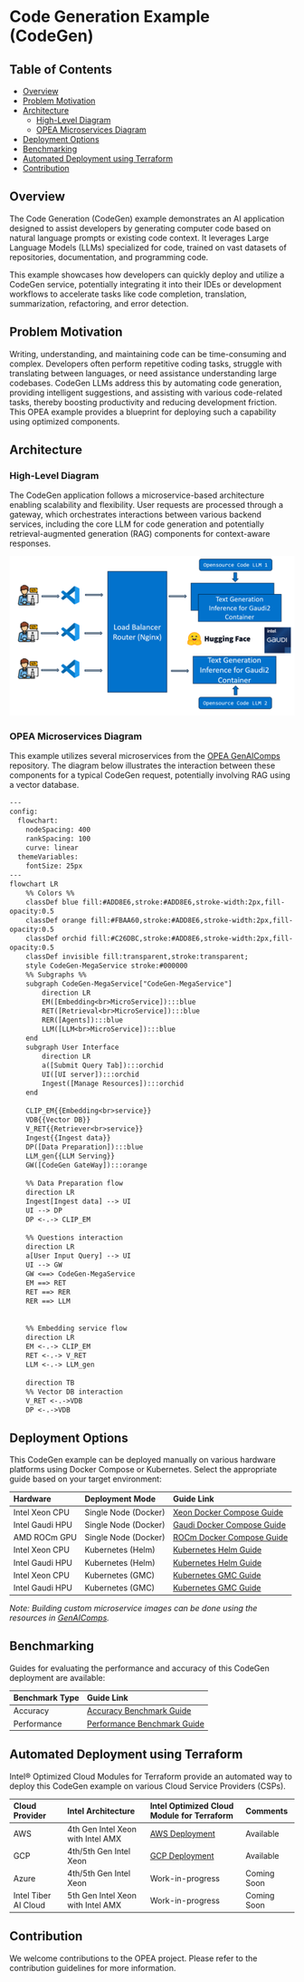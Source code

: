 # Code Generation Example (CodeGen)

## Table of Contents

- [Overview](#overview)
- [Problem Motivation](#problem-motivation)
- [Architecture](#architecture)
  - [High-Level Diagram](#high-level-diagram)
  - [OPEA Microservices Diagram](#opea-microservices-diagram)
- [Deployment Options](#deployment-options)
- [Benchmarking](#benchmarking)
- [Automated Deployment using Terraform](#automated-deployment-using-terraform)
- [Contribution](#contribution)

## Overview

The Code Generation (CodeGen) example demonstrates an AI application designed to assist developers by generating computer code based on natural language prompts or existing code context. It leverages Large Language Models (LLMs) specialized for code, trained on vast datasets of repositories, documentation, and programming code.

This example showcases how developers can quickly deploy and utilize a CodeGen service, potentially integrating it into their IDEs or development workflows to accelerate tasks like code completion, translation, summarization, refactoring, and error detection.

## Problem Motivation

Writing, understanding, and maintaining code can be time-consuming and complex. Developers often perform repetitive coding tasks, struggle with translating between languages, or need assistance understanding large codebases. CodeGen LLMs address this by automating code generation, providing intelligent suggestions, and assisting with various code-related tasks, thereby boosting productivity and reducing development friction. This OPEA example provides a blueprint for deploying such a capability using optimized components.

## Architecture

### High-Level Diagram

The CodeGen application follows a microservice-based architecture enabling scalability and flexibility. User requests are processed through a gateway, which orchestrates interactions between various backend services, including the core LLM for code generation and potentially retrieval-augmented generation (RAG) components for context-aware responses.

![High-level Architecture](./assets/img/codegen_architecture.png)

### OPEA Microservices Diagram

This example utilizes several microservices from the [OPEA GenAIComps](https://github.com/opea-project/GenAIComps) repository. The diagram below illustrates the interaction between these components for a typical CodeGen request, potentially involving RAG using a vector database.

```mermaid
---
config:
  flowchart:
    nodeSpacing: 400
    rankSpacing: 100
    curve: linear
  themeVariables:
    fontSize: 25px
---
flowchart LR
    %% Colors %%
    classDef blue fill:#ADD8E6,stroke:#ADD8E6,stroke-width:2px,fill-opacity:0.5
    classDef orange fill:#FBAA60,stroke:#ADD8E6,stroke-width:2px,fill-opacity:0.5
    classDef orchid fill:#C26DBC,stroke:#ADD8E6,stroke-width:2px,fill-opacity:0.5
    classDef invisible fill:transparent,stroke:transparent;
    style CodeGen-MegaService stroke:#000000
    %% Subgraphs %%
    subgraph CodeGen-MegaService["CodeGen-MegaService"]
        direction LR
        EM([Embedding<br>MicroService]):::blue
        RET([Retrieval<br>MicroService]):::blue
        RER([Agents]):::blue
        LLM([LLM<br>MicroService]):::blue
    end
    subgraph User Interface
        direction LR
        a([Submit Query Tab]):::orchid
        UI([UI server]):::orchid
        Ingest([Manage Resources]):::orchid
    end

    CLIP_EM{{Embedding<br>service}}
    VDB{{Vector DB}}
    V_RET{{Retriever<br>service}}
    Ingest{{Ingest data}}
    DP([Data Preparation]):::blue
    LLM_gen{{LLM Serving}}
    GW([CodeGen GateWay]):::orange

    %% Data Preparation flow
    direction LR
    Ingest[Ingest data] --> UI
    UI --> DP
    DP <-.-> CLIP_EM

    %% Questions interaction
    direction LR
    a[User Input Query] --> UI
    UI --> GW
    GW <==> CodeGen-MegaService
    EM ==> RET
    RET ==> RER
    RER ==> LLM


    %% Embedding service flow
    direction LR
    EM <-.-> CLIP_EM
    RET <-.-> V_RET
    LLM <-.-> LLM_gen

    direction TB
    %% Vector DB interaction
    V_RET <-.->VDB
    DP <-.->VDB
```

## Deployment Options

This CodeGen example can be deployed manually on various hardware platforms using Docker Compose or Kubernetes. Select the appropriate guide based on your target environment:

| Hardware        | Deployment Mode      | Guide Link                                                               |
| :-------------- | :------------------- | :----------------------------------------------------------------------- |
| Intel Xeon CPU  | Single Node (Docker) | [Xeon Docker Compose Guide](./docker_compose/intel/cpu/xeon/README.md)   |
| Intel Gaudi HPU | Single Node (Docker) | [Gaudi Docker Compose Guide](./docker_compose/intel/hpu/gaudi/README.md) |
| AMD ROCm GPU    | Single Node (Docker) | [ROCm Docker Compose Guide](./docker_compose/amd/gpu/rocm/README.md)     |
| Intel Xeon CPU  | Kubernetes (Helm)    | [Kubernetes Helm Guide](./kubernetes/helm/README.md)                     |
| Intel Gaudi HPU | Kubernetes (Helm)    | [Kubernetes Helm Guide](./kubernetes/helm/README.md)                     |
| Intel Xeon CPU  | Kubernetes (GMC)     | [Kubernetes GMC Guide](./kubernetes/gmc/README.md)                       |
| Intel Gaudi HPU | Kubernetes (GMC)     | [Kubernetes GMC Guide](./kubernetes/gmc/README.md)                       |

_Note: Building custom microservice images can be done using the resources in [GenAIComps](https://github.com/opea-project/GenAIComps)._

## Benchmarking

Guides for evaluating the performance and accuracy of this CodeGen deployment are available:

| Benchmark Type | Guide Link                                                       |
| :------------- | :--------------------------------------------------------------- |
| Accuracy       | [Accuracy Benchmark Guide](./benchmark/accuracy/README.md)       |
| Performance    | [Performance Benchmark Guide](./benchmark/performance/README.md) |

## Automated Deployment using Terraform

Intel® Optimized Cloud Modules for Terraform provide an automated way to deploy this CodeGen example on various Cloud Service Providers (CSPs).

| Cloud Provider       | Intel Architecture                | Intel Optimized Cloud Module for Terraform                                                                    | Comments    |
| :------------------- | :-------------------------------- | :------------------------------------------------------------------------------------------------------------ | :---------- |
| AWS                  | 4th Gen Intel Xeon with Intel AMX | [AWS Deployment](https://github.com/intel/terraform-intel-aws-vm/tree/main/examples/gen-ai-xeon-opea-codegen) | Available   |
| GCP                  | 4th/5th Gen Intel Xeon            | [GCP Deployment](https://github.com/intel/terraform-intel-gcp-vm/tree/main/examples/gen-ai-xeon-opea-codegen) | Available   |
| Azure                | 4th/5th Gen Intel Xeon            | Work-in-progress                                                                                              | Coming Soon |
| Intel Tiber AI Cloud | 5th Gen Intel Xeon with Intel AMX | Work-in-progress                                                                                              | Coming Soon |

## Contribution

We welcome contributions to the OPEA project. Please refer to the contribution guidelines for more information.
